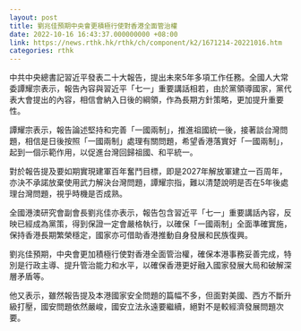 ```yaml
---
layout: post
title: 劉兆佳預期中央會更積極行使對香港全面管治權
date: 2022-10-16 16:43:37.000000000 +08:00
link: https://news.rthk.hk/rthk/ch/component/k2/1671214-20221016.htm
categories: rthk
---
```


中共中央總書記習近平發表二十大報告，提出未來5年多項工作任務。全國人大常委譚耀宗表示，報告內容與習近平「七一」重要講話相若，由於黨領導國家，黨代表大會提出的內容，相信會納入日後的綱領，作為長期方針策略，更加提升重要性。

譚耀宗表示，報告論述堅持和完善「一國兩制」，推進祖國統一後，接著談台灣問題，相信是日後按照「一國兩制」處理有關問題，希望香港落實好「一國兩制」，起到一個示範作用，以促進台灣回歸祖國、和平統一。

對於報告提及要如期實現建軍百年奮鬥目標，即是2027年解放軍建立一百周年，亦決不承諾放棄使用武力解決台灣問題，譚耀宗指，難以清楚說明是否在5年後處理台灣問題，視乎時機是否成熟。

全國港澳研究會副會長劉兆佳亦表示，報告包含習近平「七一」重要講話內容，反映已經成為黨策，得到保證一定會嚴格執行，以確保「一國兩制」全面準確實施，保持香港長期繁榮穩定，國家亦可借助香港推動自身發展和民族復興。

劉兆佳預期，中央會更加積極行使對香港全面管治權，確保本港事務妥善完成，特別是行政主導、提升管治能力和水平，以確保香港更好融入國家發展大局和破解深層矛盾等。

他又表示，雖然報告提及本港國家安全問題的篇幅不多，但面對美國、西方不斷升級打壓，國安問題依然嚴峻，國安立法永遠要繼續，絕對不是較經濟發展問題次要。

